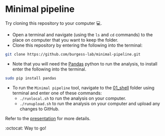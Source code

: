 # Minimal pipeline

Try cloning this repository to your computer :computer:.

* Open a terminal and navigate (using the `ls` and `cd` commands) to the place on computer that you want to keep the folder.
* Clone this repository by entering the following into the terminal:
```bash
git clone https://github.com/burgess-lab/minimal-pipeline.git
```
* Note that you will need the [Pandas](https://pandas.pydata.org/) python to run the analysis, to install enter the following into the terminal.
```bash
sudo pip install pandas
```
* To run the `Minimal pipeline` tool, navigate to the [01_shell](01_shell/) folder using terminal and enter one of these commands:
	*  `./runlocal.sh` to run the analysis on your computer.
	*  `./runupload.sh` to run the analysis on your computer and upload any changes to GitHub.

Refer to the [presentation](lab-meeting_2019-08-01.pdf) for more details.

:octocat: Way to go!
